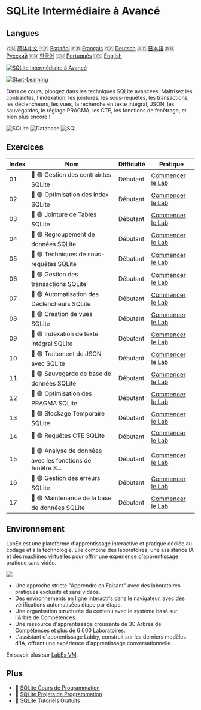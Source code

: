 # SQLite Intermédiaire à Avancé

## Langues

🇨🇳 [简体中文](README_zh.md) 🇪🇸 [Español](README_es.md) 🇫🇷 [Français](README_fr.md) 🇩🇪 [Deutsch](README_de.md) 🇯🇵 [日本語](README_ja.md) 🇷🇺 [Русский](README_ru.md) 🇰🇷 [한국어](README_ko.md) 🇧🇷 [Português](README_pt.md) 🇺🇸 [English](README.md) 

[![SQLite Intermédiaire à Avancé](https://cover-creator.labex.io/sqlite-intermediate-to-advanced.png?lang=fr)](https://labex.io/fr/courses/sqlite-intermediate-to-advanced)

[![Start-Learning](https://img.shields.io/badge/Start-Learning-whitesmoke?style=for-the-badge)](https://labex.io/fr/courses/sqlite-intermediate-to-advanced)

Dans ce cours, plongez dans les techniques SQLite avancées. Maîtrisez les contraintes, l'indexation, les jointures, les sous-requêtes, les transactions, les déclencheurs, les vues, la recherche en texte intégral, JSON, les sauvegardes, le réglage PRAGMA, les CTE, les fonctions de fenêtrage, et bien plus encore !

![SQLite](https://img.shields.io/badge/SQLite-whitesmoke?style=for-the-badge&logo=sqlite)
![Database](https://img.shields.io/badge/Database-whitesmoke?style=for-the-badge&logo=database)
![SQL](https://img.shields.io/badge/SQL-whitesmoke?style=for-the-badge&logo=sql)


## Exercices

|   Index | Nom                                                         | Difficulté   | Pratique                                                                                                                |
|---------|-------------------------------------------------------------|--------------|-------------------------------------------------------------------------------------------------------------------------|
|      01 | 📖 🟢 Gestion des contraintes SQLite                        | Débutant     | <a target='_blank' href='https://labex.io/fr/tutorials/sqlite-sqlite-constraint-management-552545'>Commencer le Lab</a> |
|      02 | 📖 🟢 Optimisation des index SQLite                         | Débutant     | <a target='_blank' href='https://labex.io/fr/tutorials/sqlite-sqlite-index-optimization-552552'>Commencer le Lab</a>    |
|      03 | 📖 🟢 Jointure de Tables SQLite                             | Débutant     | <a target='_blank' href='https://labex.io/fr/tutorials/sqlite-sqlite-table-joining-552556'>Commencer le Lab</a>         |
|      04 | 📖 🟢 Regroupement de données SQLite                        | Débutant     | <a target='_blank' href='https://labex.io/fr/tutorials/sqlite-sqlite-data-grouping-552547'>Commencer le Lab</a>         |
|      05 | 📖 🟢 Techniques de sous-requêtes SQLite                    | Débutant     | <a target='_blank' href='https://labex.io/fr/tutorials/sqlite-sqlite-subquery-techniques-552555'>Commencer le Lab</a>   |
|      06 | 📖 🟢 Gestion des transactions SQLite                       | Débutant     | <a target='_blank' href='https://labex.io/fr/tutorials/sqlite-sqlite-transaction-handling-552558'>Commencer le Lab</a>  |
|      07 | 📖 🟢 Automatisation des Déclencheurs SQLite                | Débutant     | <a target='_blank' href='https://labex.io/fr/tutorials/sqlite-sqlite-trigger-automation-552559'>Commencer le Lab</a>    |
|      08 | 📖 🟢 Création de vues SQLite                               | Débutant     | <a target='_blank' href='https://labex.io/fr/tutorials/sqlite-sqlite-view-creation-552560'>Commencer le Lab</a>         |
|      09 | 📖 🟢 Indexation de texte intégral SQLite                   | Débutant     | <a target='_blank' href='https://labex.io/fr/tutorials/sqlite-sqlite-full-text-indexing-552551'>Commencer le Lab</a>    |
|      10 | 📖 🟢 Traitement de JSON avec SQLite                        | Débutant     | <a target='_blank' href='https://labex.io/fr/tutorials/sqlite-sqlite-json-processing-552553'>Commencer le Lab</a>       |
|      11 | 📖 🟢 Sauvegarde de base de données SQLite                  | Débutant     | <a target='_blank' href='https://labex.io/fr/tutorials/sqlite-sqlite-database-backup-552548'>Commencer le Lab</a>       |
|      12 | 📖 🟢 Optimisation des PRAGMA SQLite                        | Débutant     | <a target='_blank' href='https://labex.io/fr/tutorials/sqlite-sqlite-pragma-tuning-552554'>Commencer le Lab</a>         |
|      13 | 📖 🟢 Stockage Temporaire SQLite                            | Débutant     | <a target='_blank' href='https://labex.io/fr/tutorials/sqlite-sqlite-temporary-storage-552557'>Commencer le Lab</a>     |
|      14 | 📖 🟢 Requêtes CTE SQLite                                   | Débutant     | <a target='_blank' href='https://labex.io/fr/tutorials/sqlite-sqlite-cte-queries-552546'>Commencer le Lab</a>           |
|      15 | 📖 🟢 Analyse de données avec les fonctions de fenêtre S... | Débutant     | <a target='_blank' href='https://labex.io/fr/tutorials/sqlite-sqlite-window-analytics-552561'>Commencer le Lab</a>      |
|      16 | 📖 🟢 Gestion des erreurs SQLite                            | Débutant     | <a target='_blank' href='https://labex.io/fr/tutorials/sqlite-sqlite-error-handling-552550'>Commencer le Lab</a>        |
|      17 | 📖 🟢 Maintenance de la base de données SQLite              | Débutant     | <a target='_blank' href='https://labex.io/fr/tutorials/sqlite-sqlite-database-maintenance-552549'>Commencer le Lab</a>  |

## Environnement

LabEx est une plateforme d'apprentissage interactive et pratique dédiée au codage et à la technologie. Elle combine des laboratoires, une assistance IA et des machines virtuelles pour offrir une expérience d'apprentissage pratique sans vidéo.

![](https://tutorial-screenshot.getvm.io/images/vm-1725247253.png)

- Une approche stricte "Apprendre en Faisant" avec des laboratoires pratiques exclusifs et sans vidéos.
- Des environnements en ligne interactifs dans le navigateur, avec des vérifications automatisées étape par étape.
- Une organisation structurée du contenu avec le système basé sur l'Arbre de Compétences.
- Une ressource d'apprentissage croissante de 30 Arbres de Compétences et plus de 6 000 Laboratoires.
- L'assistant d'apprentissage Labby, construit sur les derniers modèles d'IA, offrant une expérience d'apprentissage conversationnelle.

En savoir plus sur [LabEx VM](https://support.labex.io/using-labex/virtual-machine).

## Plus

- 🔗 [SQLite Cours de Programmation](https://github.com/labex-labs/awesome-programming-courses)
- 🔗 [SQLite Projets de Programmation](https://github.com/labex-labs/awesome-programming-projects)
- 🔗 [SQLite Tutoriels Gratuits](https://github.com/labex-labs/sqlite-free-tutorials)

